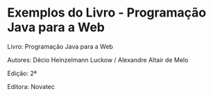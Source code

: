 # Exemplos do Livro - Programação Java para a Web
Livro: Programação Java para a Web

Autores: Décio Heinzelmann Luckow / Alexandre Altair de Melo

Edição: 2ª

Editora: Novatec
